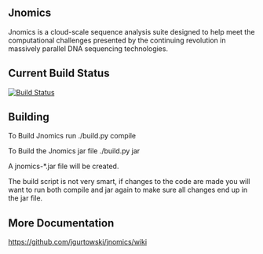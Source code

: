 Jnomics
-------

Jnomics is a cloud-scale sequence analysis suite designed to help meet 
the computational challenges presented by the continuing revolution in 
massively parallel DNA sequencing technologies.

Current Build Status
--------------------

[![Build Status](https://travis-ci.org/jgurtowski/jnomics.png)](https://travis-ci.org/jgurtowski/jnomics)



Building
--------

To Build Jnomics run
 ./build.py compile

To Build the Jnomics jar file
 ./build.py jar

A jnomics-*.jar file will be created.

The build script is not very smart,
if changes to the code are made you will 
want to run both compile and jar again
to make sure all changes end up in the
jar file.


More Documentation
------------------

https://github.com/jgurtowski/jnomics/wiki